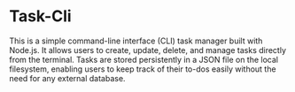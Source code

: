 # Task-Cli
This is a simple command-line interface (CLI) task manager built with Node.js. It allows users to create, update, delete, and manage tasks directly from the terminal. Tasks are stored persistently in a JSON file on the local filesystem, enabling users to keep track of their to-dos easily without the need for any external database.
